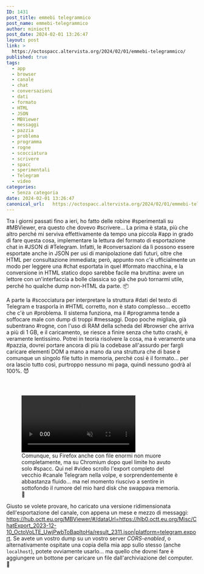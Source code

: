 ```yaml
---
ID: 1431
post_title: emmebi telegrammico
post_name: emmebi-telegrammico
author: minioctt
post_date: 2024-02-01 13:26:47
layout: post
link: >
  https://octospacc.altervista.org/2024/02/01/emmebi-telegrammico/
published: true
tags:
  - app
  - browser
  - canale
  - chat
  - conversazioni
  - dati
  - formato
  - HTML
  - JSON
  - MBViewer
  - messaggi
  - pazzia
  - problema
  - programma
  - rogne
  - scocciatura
  - scrivere
  - spacc
  - sperimentali
  - Telegram
  - video
categories:
  - Senza categoria
date: 2024-02-01 13:26:47
canonical_url:   https://octospacc.altervista.org/2024/02/01/emmebi-telegrammico/
---
```

<!-- wp:paragraph -->
<p>Tra i giorni passati fino a ieri, ho fatto delle robine #sperimentali su #MBViewer, era questo che dovevo #scrivere... La prima è stata, più che altro perché mi serviva effettivamente da tempo una piccola #app in grado di fare questa cosa, implementare la lettura del formato di esportazione chat in #JSON di #Telegram. Infatti, le #conversazioni da lì possono essere esportate anche in JSON per usi di manipolazione dati futuri, oltre che HTML per consultazione immediata; però, appunto non c'è ufficialmente un modo per leggere una #chat esportata in quel #formato macchina, e la conversione in HTML statico dopo sarebbe facile ma bruttina: avere un lettore con un'interfaccia a bolle classica so già che può tornarmi utile, perché ho qualche dump non-HTML da parte. 📦️</p>
<!-- /wp:paragraph -->

<!-- wp:paragraph -->
<p>A parte la #scocciatura per interpretare la struttura #dati del testo di Telegram e trasporla in #HTML corretto, non è stato complesso... eccetto che c'è un #problema. Il sistema funziona, ma il #programma tende a soffocare male con dump di troppi #messaggi. Dopo poche migliaia, già subentrano #rogne, con l'uso di RAM della scheda del #browser che arriva a più di 1 GB, e il caricamento, se riesce a finire senza che tutto crashi, è veramente lentissimo. Potrei in teoria risolvere la cosa, ma è veramente una #pazzia, dovrei portare ancora di più la codebase all'assurdo per fargli caricare elementi DOM a mano a mano da una struttura che di base è comunque un singolo file tutto in memoria, perché così è il formato... per ora lascio tutto così, purtroppo nessuno mi paga, quindi nessuno godrà al 100%. 😈️</p>
<!-- /wp:paragraph -->

<!-- wp:paragraph -->
<p></p>
<!-- /wp:paragraph -->

<!-- wp:gallery {"linkTo":"none"} -->
<figure class="wp-block-gallery has-nested-images columns-default is-cropped"><!-- wp:image {"id":1429,"sizeSlug":"large","linkDestination":"none"} -->
<figure class="wp-block-image size-large"><img src="https://octospacc.altervista.org/wp-content/uploads/2024/02/Screenshot-from-2024-01-24-21-59-14-960x520.png" alt="" class="wp-image-1429"/></figure>
<!-- /wp:image -->

<!-- wp:image {"id":1428,"sizeSlug":"large","linkDestination":"none"} -->
<figure class="wp-block-image size-large"><img src="https://octospacc.altervista.org/wp-content/uploads/2024/02/Screenshot-from-2024-01-24-23-02-36-960x254.png" alt="" class="wp-image-1428"/></figure>
<!-- /wp:image -->

<!-- wp:image {"id":1427,"sizeSlug":"large","linkDestination":"none"} -->
<figure class="wp-block-image size-large"><img src="https://octospacc.altervista.org/wp-content/uploads/2024/02/Screenshot-from-2024-01-24-23-04-49-960x524.png" alt="" class="wp-image-1427"/></figure>
<!-- /wp:image --></figure>
<!-- /wp:gallery -->

<!-- wp:video {"id":1430} -->
<figure class="wp-block-video"><video controls muted src="https://octospacc.altervista.org/wp-content/uploads/2024/02/simplescreenrecorder-2024-01-25_00.11.13.mp4"></video><figcaption class="wp-element-caption">Comunque, su Firefox anche con file enormi non muore completamente, ma su Chromium dopo quel limite ho avuto solo #spacc. Qui nel #video scrollo l'export completo del vecchio #canale Telegram nella volpe, e sorprendentemente è abbastanza fluido... ma nel momento riuscivo a sentire in sottofondo il rumore del mio hard disk che swappava memoria. 💽️</figcaption></figure>
<!-- /wp:video -->

<!-- wp:paragraph -->
<p></p>
<!-- /wp:paragraph -->

<!-- wp:paragraph -->
<p>Giusto se volete provare, ho caricato una versione ridimensionata dell'esportazione del canale, con appena un mese e mezzo di messaggi: <a href="https://hub.octt.eu.org/MBViewer/#/dataUrl=https://hlb0.octt.eu.org/Misc/ChatExport_2023-12-10_OctoVoLTE_UwjPwbToBapltoHa/result_2311.json|platform=telegram.export">https://hub.octt.eu.org/MBViewer/#/dataUrl=https://hlb0.octt.eu.org/Misc/ChatExport_2023-12-10_OctoVoLTE_UwjPwbToBapltoHa/result_2311.json|platform=telegram.export</a>. Se avete un vostro dump su un vostro server <em>CORS-enabled</em>, o alternativamente ospitate una copia della mia app sullo stesso (anche <code>localhost</code>), potete ovviamente usarlo... ma quello che dovrei fare è aggiungere un bottone per caricare un file dall'archiviazione del computer. 🔘️</p>
<!-- /wp:paragraph -->